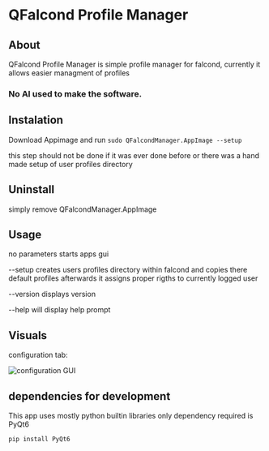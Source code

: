 # QFalcond Profile Manager

## About

QFalcond Profile Manager is simple profile manager for falcond, currently it allows easier managment of profiles

### No AI used to make the software.

## Instalation
Download Appimage and run
```sudo QFalcondManager.AppImage --setup```

this step should not be done if it was ever done before or there was a hand made setup of user profiles directory

## Uninstall
simply remove QFalcondManager.AppImage

## Usage
no parameters starts apps gui

--setup creates users profiles directory within falcond and copies there default profiles afterwards it assigns proper rigths to currently logged user

--version displays version

--help will display help prompt

## Visuals

configuration tab:


![configuration GUI](qfaclond.png)


## dependencies for development
This app uses mostly python builtin libraries only dependency required is PyQt6

``pip install PyQt6``

 